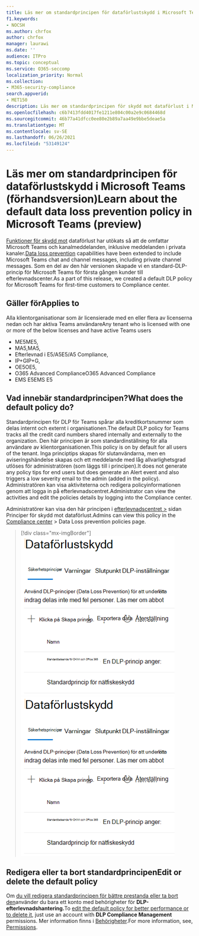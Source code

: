 ```yaml
---
title: Läs mer om standardprincipen för dataförlustskydd i Microsoft Teams (förhandsversion)
f1.keywords:
- NOCSH
ms.author: chrfox
author: chrfox
manager: laurawi
ms.date: ''
audience: ITPro
ms.topic: conceptual
ms.service: O365-seccomp
localization_priority: Normal
ms.collection:
- M365-security-compliance
search.appverid:
- MET150
description: Läs mer om standardprincipen för skydd mot dataförlust i Microsoft Teams
ms.openlocfilehash: c6b7413fdd4017fe1211e804c00a2e9c0684468d
ms.sourcegitcommit: 46b77a41dfcc0ee80e2b89a7aa49e9bbe5deae5a
ms.translationtype: MT
ms.contentlocale: sv-SE
ms.lasthandoff: 06/26/2021
ms.locfileid: "53149124"
---
```

# <a name="learn-about-the-default-data-loss-prevention-policy-in-microsoft-teams-preview"></a><span data-ttu-id="8d023-103">Läs mer om standardprincipen för dataförlustskydd i Microsoft Teams (förhandsversion)</span><span class="sxs-lookup"><span data-stu-id="8d023-103">Learn about the default data loss prevention policy in Microsoft Teams (preview)</span></span>

<span data-ttu-id="8d023-104">[Funktioner för skydd mot](dlp-learn-about-dlp.md) dataförlust har utökats så att de omfattar Microsoft Teams och kanalmeddelanden, inklusive meddelanden i privata kanaler.</span><span class="sxs-lookup"><span data-stu-id="8d023-104">[Data loss prevention](dlp-learn-about-dlp.md) capabilities have been extended to include Microsoft Teams chat and channel messages, including private channel messages.</span></span> <span data-ttu-id="8d023-105">Som en del av den här versionen skapade vi en standard-DLP-princip för Microsoft Teams för första gången kunder till efterlevnadscenter.</span><span class="sxs-lookup"><span data-stu-id="8d023-105">As a part of this release, we created a default DLP policy for Microsoft Teams for first-time customers to Compliance center.</span></span>

## <a name="applies-to"></a><span data-ttu-id="8d023-106">Gäller för</span><span class="sxs-lookup"><span data-stu-id="8d023-106">Applies to</span></span>

<span data-ttu-id="8d023-107">Alla klientorganisationar som är licensierade med en eller flera av licenserna nedan och har aktiva Teams användare</span><span class="sxs-lookup"><span data-stu-id="8d023-107">Any tenant who is licensed with one or more of the below licenses and have active Teams users</span></span>
 
- <span data-ttu-id="8d023-108">ME5</span><span class="sxs-lookup"><span data-stu-id="8d023-108">ME5,</span></span> 
- <span data-ttu-id="8d023-109">MA5,</span><span class="sxs-lookup"><span data-stu-id="8d023-109">MA5,</span></span> 
- <span data-ttu-id="8d023-110">Efterlevnad i E5/A5</span><span class="sxs-lookup"><span data-stu-id="8d023-110">E5/A5 Compliance,</span></span> 
- <span data-ttu-id="8d023-111">IP+G</span><span class="sxs-lookup"><span data-stu-id="8d023-111">IP+G,</span></span> 
- <span data-ttu-id="8d023-112">OE5</span><span class="sxs-lookup"><span data-stu-id="8d023-112">OE5,</span></span> 
- <span data-ttu-id="8d023-113">O365 Advanced Compliance</span><span class="sxs-lookup"><span data-stu-id="8d023-113">O365 Advanced Compliance</span></span> 
- <span data-ttu-id="8d023-114">EMS E5</span><span class="sxs-lookup"><span data-stu-id="8d023-114">EMS E5</span></span>


## <a name="what-does-the-default-policy-do"></a><span data-ttu-id="8d023-115">Vad innebär standardprincipen?</span><span class="sxs-lookup"><span data-stu-id="8d023-115">What does the default policy do?</span></span>

<span data-ttu-id="8d023-116">Standardprincipen för DLP för Teams spårar alla kreditkortsnummer som delas internt och externt i organisationen.</span><span class="sxs-lookup"><span data-stu-id="8d023-116">The default DLP policy for Teams tracks all the credit card numbers shared internally and externally to the organization.</span></span> <span data-ttu-id="8d023-117">Den här principen är som standardinställning för alla användare av klientorganisationen.</span><span class="sxs-lookup"><span data-stu-id="8d023-117">This policy is on by default for all users of the tenant.</span></span> <span data-ttu-id="8d023-118">Inga principtips skapas för slutanvändarna, men en aviseringshändelse skapas och ett meddelande med låg allvarlighetsgrad utlöses för administratören (som läggs till i principen).</span><span class="sxs-lookup"><span data-stu-id="8d023-118">It does not generate any policy tips for end users but does generate an Alert event and also triggers a low severity email to the admin (added in the policy).</span></span> <span data-ttu-id="8d023-119">Administratören kan visa aktiviteterna och redigera policyinformationen genom att logga in på efterlevnadscentret.</span><span class="sxs-lookup"><span data-stu-id="8d023-119">Administrator can view the activities and edit the policies details by logging into the Compliance center.</span></span>

<span data-ttu-id="8d023-120">Administratörer kan visa den här principen i [efterlevnadscentret >](https://compliance.microsoft.com/compliancesettings) sidan Principer för skydd mot dataförlust.</span><span class="sxs-lookup"><span data-stu-id="8d023-120">Admins can view this policy in the [Compliance center](https://compliance.microsoft.com/compliancesettings) > Data Loss prevention policies page.</span></span>


> [!div class="mx-imgBorder"]
> <span data-ttu-id="8d023-121">![DLP Teams standardprincip](../media/default-teams-dlp-policy.png)</span><span class="sxs-lookup"><span data-stu-id="8d023-121">![default Teams DLP policy](../media/default-teams-dlp-policy.png)</span></span>

## <a name="edit-or-delete-the-default-policy"></a><span data-ttu-id="8d023-122">Redigera eller ta bort standardprincipen</span><span class="sxs-lookup"><span data-stu-id="8d023-122">Edit or delete the default policy</span></span>

<span data-ttu-id="8d023-123">Om [du vill redigera standardprincipen för bättre prestanda eller ta bort den](create-test-tune-dlp-policy.md#tune-a-dlp-policy)använder du bara ett konto med behörigheter för **DLP-efterlevnadshantering.**</span><span class="sxs-lookup"><span data-stu-id="8d023-123">To [edit the default policy for better performance or to delete it](create-test-tune-dlp-policy.md#tune-a-dlp-policy), just use an account with **DLP Compliance Management** permissions.</span></span> <span data-ttu-id="8d023-124">Mer information finns i [Behörigheter](create-test-tune-dlp-policy.md#permissions).</span><span class="sxs-lookup"><span data-stu-id="8d023-124">For more information, see, [Permissions](create-test-tune-dlp-policy.md#permissions).</span></span>


